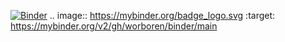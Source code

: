 [![Binder](https://mybinder.org/badge_logo.svg)](https://mybinder.org/v2/gh/worboren/binder/main)
.. image:: https://mybinder.org/badge_logo.svg
 :target: https://mybinder.org/v2/gh/worboren/binder/main
